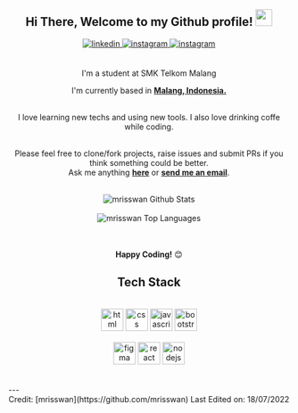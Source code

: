 <div align="center">
<h2> Hi There, Welcome to my Github profile! <img src="https://github.com/abdoachhoubi/abdoachhoubi/blob/main/gifs/Hi.gif" width="30"></h2>
<a href="https://www.linkedin.com/in/m-riswan-35aab0232/" target="_blank">
<img src=https://img.shields.io/badge/linkedin-%2300acee.svg?color=405DE6&style=for-the-badge&logo=linkedin&logoColor=white alt=linkedin style="margin-bottom: 5px;" />
</a>
<a href="https://instagram.com/risss_one" target="_blank">
<img src=https://img.shields.io/badge/instagram-%ff5851db.svg?color=C13584&style=for-the-badge&logo=instagram&logoColor=white alt=instagram style="margin-bottom: 5px;" />
</a>
<a href="https://linktr.ee/mriswan_" target="_blank">
<img src=https://img.shields.io/badge/linktr.ee-%ff5851db.svg?color=405DE6&style=for-the-badge&logo=instagram&logoColor=white alt=instagram style="margin-bottom: 5px;" /></a>
<br />
<br />

I'm a student at SMK Telkom Malang
<br />

I'm currently based in **[Malang, Indonesia.](https://www.google.com/maps/place/Malang,+Kota+Malang,+Jawa+Timur/data=!4m2!3m1!1s0x2dd62822063dc2fb:0x78879446481a4da2?sa=X&ved=2ahUKEwiLwpyMn4L5AhUBhP0HHWQpC6IQ8gF6BAhxEAE)**

<br />
I love learning new techs and using new tools. I also love drinking coffe while coding.
<br />
<br />

Please feel free to clone/fork projects, raise issues and submit PRs if you think something could be better.<br />
Ask me anything **[here](https://github.com/mrisswan/mrisswan/issues/new)** or <a href="mailto:riswanmrf1@gmail.com"><b>send me an email</b></a>.
<br />
<br />

<img align="center" src="https://github-readme-stats.vercel.app/api?username=mrisswan&include_all_commits=true&count_private=true&show_icons=true&line_height=30&title_color=CDB4DB&icon_color=CDB4DB&text_color=D3D3D3&bg_color=0A0A0A" alt="mrisswan Github Stats">
<br />
<br />
<img src="https://github-readme-stats.vercel.app/api/top-langs/?username=mrisswan&layout=compact&theme=dark&bg_color=0A0A0A" alt="mrisswan Top Languages"/>
<br />
<br />
<br />

**Happy Coding!** 😊

</div>

<div align="center">

## Tech Stack

<br />
<a margin="10" href="https://developer.mozilla.org/en-US/docs/Web/HTML" target="_blank"><img margin="10px" height="40" src="https://github.com/abdoachhoubi/abdoachhoubi/blob/main/svgs/html.svg" alt="html"></a>
<a margin="10" href="https://developer.mozilla.org/en-US/docs/Web/CSS" target="_blank"><img margin="10px" height="40" src="https://github.com/abdoachhoubi/abdoachhoubi/blob/main/svgs/css.svg" alt="css"></a>
<a margin="10" href="https://developer.mozilla.org/en-US/docs/Web/JavaScript" target="_blank"><img margin="10px" height="40" src="https://github.com/abdoachhoubi/abdoachhoubi/blob/main/svgs/javascript.svg" alt="javascript"></a>
<a margin="10" href="https://getbootstrap.com" target="_blank"><img margin="10px" height="40" src="https://github.com/abdoachhoubi/abdoachhoubi/blob/main/svgs/bootstrap.svg" alt="bootstrap"></a>
<br />
<br />
<a margin="10" href="https://figma.com" target="_blank"><img margin="10px" height="40" src="https://github.com/abdoachhoubi/abdoachhoubi/blob/main/svgs/figma.svg" alt="figma"></a>
<a margin="10" href="https://reactjs.org" target="_blank"><img margin="10px" height="40" src="https://github.com/abdoachhoubi/abdoachhoubi/blob/main/svgs/react.svg" alt="react"></a>
<a margin="10" href="https://nodejs.org" target="_blank"><img margin="10px" height="40" src="https://github.com/abdoachhoubi/abdoachhoubi/blob/main/svgs/nodejs.svg" alt="nodejs"></a>
</div>
<br />
<br />
---

<div align="center">
Credit: [mrisswan](https://github.com/mrisswan)
Last Edited on: 18/07/2022
</div>
